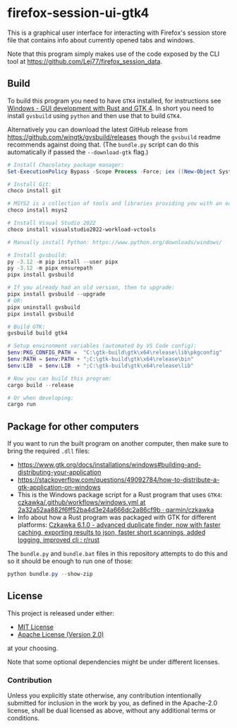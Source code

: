# firefox-session-ui-gtk4

This is a graphical user interface for interacting with Firefox's session store
file that contains info about currently opened tabs and windows.

Note that this program simply makes use of the code exposed by the CLI tool at <https://github.com/Lej77/firefox_session_data>.

## Build

To build this program you need to have `GTK4` installed, for instructions see
[Windows - GUI development with Rust and GTK
4](https://gtk-rs.org/gtk4-rs/stable/latest/book/installation_windows.html). In
short you need to install `gvsbuild` using `python` and then use that to build
`GTK4`.

Alternatively you can download the latest GitHub release from
<https://github.com/wingtk/gvsbuild/releases> though the `gvsbuild` readme
recommends against doing that. (The `bundle.py` script can do this automatically
if passed the `--download-gtk` flag.)

```powershell
# Install Chocolatey package manager:
Set-ExecutionPolicy Bypass -Scope Process -Force; iex ((New-Object System.Net.WebClient).DownloadString('https://community.chocolatey.org/install.ps1'))

# Install Git:
choco install git

# MSYS2 is a collection of tools and libraries providing you with an easy-to-use environment for building:
choco install msys2

# Install Visual Studio 2022
choco install visualstudio2022-workload-vctools

# Manually install Python: https://www.python.org/downloads/windows/

# Install gvsbuild:
py -3.12 -m pip install --user pipx
py -3.12 -m pipx ensurepath
pipx install gvsbuild

# If you already had an old version, then to upgrade:
pipx install gvsbuild --upgrade
# OR:
pipx uninstall gvsbuild
pipx install gvsbuild

# Build GTK:
gvsbuild build gtk4

# Setup environment variables (automated by VS Code config):
$env:PKG_CONFIG_PATH =  "C:\gtk-build\gtk\x64\release\lib\pkgconfig"
$env:PATH = $env:PATH + ";C:\gtk-build\gtk\x64\release\bin"
$env:LIB  = $env:LIB  + ";C:\gtk-build\gtk\x64\release\lib"

# Now you can build this program:
cargo build --release

# Or when developing:
cargo run
```

## Package for other computers

If you want to run the built program on another computer, then make sure to bring the required `.dll` files:

- <https://www.gtk.org/docs/installations/windows#building-and-distributing-your-application>
- <https://stackoverflow.com/questions/49092784/how-to-distribute-a-gtk-application-on-windows>
- This is the Windows package script for a Rust program that uses `GTK4`: [czkawka/.github/workflows/windows.yml at 2a32a52aa882f6ff52ba4d3e24a666dc2a86cf9b · qarmin/czkawka](https://github.com/qarmin/czkawka/blob/2a32a52aa882f6ff52ba4d3e24a666dc2a86cf9b/.github/workflows/windows.yml#L141-L162)
- Info about how a Rust program was packaged with GTK for different platforms: [Czkawka 6.1.0 - advanced duplicate finder, now with faster caching, exporting results to json, faster short scannings, added logging, improved cli : r/rust](https://www.reddit.com/r/rust/comments/178b6a3/czkawka_610_advanced_duplicate_finder_now_with/)

The `bundle.py` and `bundle.bat` files in this repository attempts to do this and so it should be enough to run one of those:

```powershell
python bundle.py --show-zip
```

## License

This project is released under either:

- [MIT License](./LICENSE-MIT)
- [Apache License (Version 2.0)](./LICENSE-APACHE)

at your choosing.

Note that some optional dependencies might be under different licenses.

### Contribution

Unless you explicitly state otherwise, any contribution intentionally
submitted for inclusion in the work by you, as defined in the Apache-2.0
license, shall be dual licensed as above, without any additional terms or
conditions.
